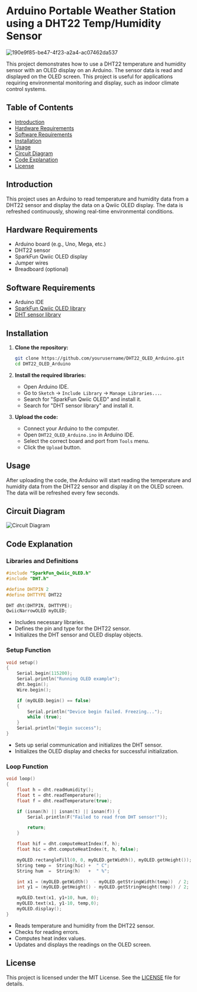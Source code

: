 # Arduino Portable Weather Station using a DHT22 Temp/Humidity Sensor

![190e9f85-be47-4f23-a2a4-ac07462da537](https://github.com/Razvan-Nicholas/Arduino-Mini-Weather-Station/assets/129912215/43581265-c635-4c71-b3ff-b6512a833cba)

This project demonstrates how to use a DHT22 temperature and humidity sensor with an OLED display on an Arduino. The sensor data is read and displayed on the OLED screen. This project is useful for applications requiring environmental monitoring and display, such as indoor climate control systems.

## Table of Contents
- [Introduction](#introduction)
- [Hardware Requirements](#hardware-requirements)
- [Software Requirements](#software-requirements)
- [Installation](#installation)
- [Usage](#usage)
- [Circuit Diagram](#circuit-diagram)
- [Code Explanation](#code-explanation)
- [License](#license)

## Introduction
This project uses an Arduino to read temperature and humidity data from a DHT22 sensor and display the data on a Qwiic OLED display. The data is refreshed continuously, showing real-time environmental conditions.

## Hardware Requirements
- Arduino board (e.g., Uno, Mega, etc.)
- DHT22 sensor
- SparkFun Qwiic OLED display
- Jumper wires
- Breadboard (optional)

## Software Requirements
- Arduino IDE
- [SparkFun Qwiic OLED library](http://librarymanager/All#SparkFun_Qwiic_OLED)
- [DHT sensor library](https://github.com/adafruit/DHT-sensor-library)

## Installation
1. **Clone the repository:**
   ```bash
   git clone https://github.com/yourusername/DHT22_OLED_Arduino.git
   cd DHT22_OLED_Arduino
   ```

2. **Install the required libraries:**
   - Open Arduino IDE.
   - Go to `Sketch` -> `Include Library` -> `Manage Libraries...`.
   - Search for "SparkFun Qwiic OLED" and install it.
   - Search for "DHT sensor library" and install it.

3. **Upload the code:**
   - Connect your Arduino to the computer.
   - Open `DHT22_OLED_Arduino.ino` in Arduino IDE.
   - Select the correct board and port from `Tools` menu.
   - Click the `Upload` button.

## Usage
After uploading the code, the Arduino will start reading the temperature and humidity data from the DHT22 sensor and display it on the OLED screen. The data will be refreshed every few seconds.

## Circuit Diagram
![Circuit Diagram](circuit_diagram.png)

## Code Explanation
### Libraries and Definitions
```cpp
#include "SparkFun_Qwiic_OLED.h"
#include "DHT.h"

#define DHTPIN 2
#define DHTTYPE DHT22

DHT dht(DHTPIN, DHTTYPE);
QwiicNarrowOLED myOLED;
```
- Includes necessary libraries.
- Defines the pin and type for the DHT22 sensor.
- Initializes the DHT sensor and OLED display objects.

### Setup Function
```cpp
void setup()
{
    Serial.begin(115200);
    Serial.println("Running OLED example");
    dht.begin();
    Wire.begin();

    if (myOLED.begin() == false)
    {
        Serial.println("Device begin failed. Freezing...");
        while (true);
    }
    Serial.println("Begin success");
}
```
- Sets up serial communication and initializes the DHT sensor.
- Initializes the OLED display and checks for successful initialization.

### Loop Function
```cpp
void loop()
{
    float h = dht.readHumidity();
    float t = dht.readTemperature();
    float f = dht.readTemperature(true);

    if (isnan(h) || isnan(t) || isnan(f)) {
        Serial.println(F("Failed to read from DHT sensor!"));

        return;
    }

    float hif = dht.computeHeatIndex(f, h);
    float hic = dht.computeHeatIndex(t, h, false);

    myOLED.rectangleFill(0, 0, myOLED.getWidth(), myOLED.getHeight());
    String temp =  String(hic) +  " C";
    String hum  =  String(h)   +  " %";

    int x1 = (myOLED.getWidth()  - myOLED.getStringWidth(temp))  / 2;
    int y1 = (myOLED.getHeight() - myOLED.getStringHeight(temp)) / 2;

    myOLED.text(x1, y1+10, hum, 0);
    myOLED.text(x1, y1-10, temp,0);
    myOLED.display();
}
```
- Reads temperature and humidity from the DHT22 sensor.
- Checks for reading errors.
- Computes heat index values.
- Updates and displays the readings on the OLED screen.

## License
This project is licensed under the MIT License. See the [LICENSE](LICENSE) file for details.
